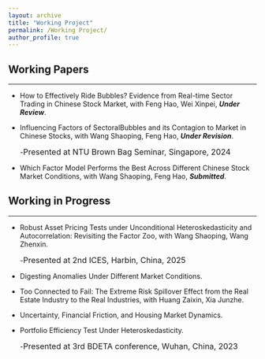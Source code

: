 ```yaml
---
layout: archive
title: "Working Project"
permalink: /Working Project/
author_profile: true
---
```


## Working Papers
---
* How to Effectively Ride Bubbles? Evidence from Real-time Sector Trading in Chinese Stock Market, with Feng Hao, Wei Xinpei, ***Under Review***. 

* Influencing Factors of SectoralBubbles and its Contagion to Market in Chinese Stocks, with Wang Shaoping, Feng Hao, ***Under Revision***.

  -<font size=3>Presented at NTU Brown Bag Seminar, Singapore, 2024</font>
  
* Which Factor Model Performs the Best Across Different Chinese Stock Market Conditions, with Wang Shaoping, Feng Hao, ***Submitted***.

## Working in Progress
---
* Robust Asset Pricing Tests under Unconditional Heteroskedasticity and Autocorrelation: Revisiting the Factor Zoo, with Wang Shaoping, Wang Zhenxin.

   -<font size=3>Presented at 2nd ICES, Harbin, China, 2025</font>

* Digesting Anomalies Under Different Market Conditions.

* Too Connected to Fail: The Extreme Risk Spillover Effect from the Real Estate Industry to the Real Industries, with Huang Zaixin, Xia Junzhe.

* Uncertainty, Financial Friction, and Housing Market Dynamics.

* Portfolio Efficiency Test Under Heteroskedasticity.

   -<font size=3>Presented at 3rd BDETA conference, Wuhan, China, 2023</font>
